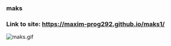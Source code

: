 ### maks
### Link to site: https://maxim-prog292.github.io/maks1/
![maks.gif](https://disk.yandex.ru/i/utFy-dOGpoPkTQ)
